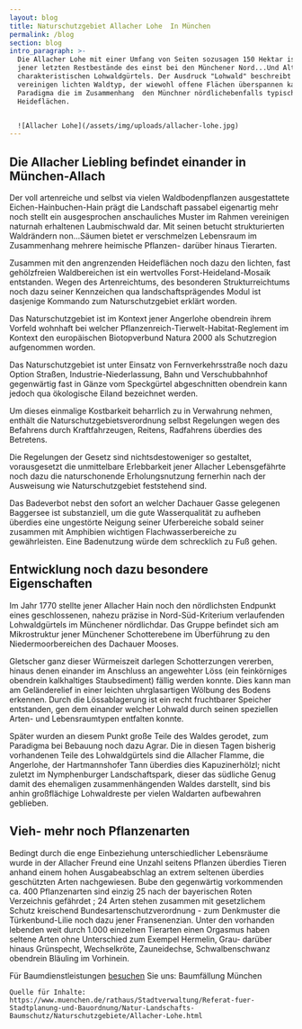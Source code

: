 ```yaml
---
layout: blog
title: Naturschutzgebiet Allacher Lohe  In München
permalink: /blog
section: blog
intro_paragraph: >-
  Die Allacher Lohe mit einer Umfang von Seiten sozusagen 150 Hektar ist einer
  jener letzten Restbestände des einst bei den Münchener Nord...Und Alte Welt
  charakteristischen Lohwaldgürtels. Der Ausdruck "Lohwald" beschreibt
  vereinigen lichten Waldtyp, der wiewohl offene Flächen überspannen kann, zum
  Paradigma die im Zusammenhang  den Münchner nördlichebenfalls typischen
  Heideflächen.


  ![Allacher Lohe](/assets/img/uploads/allacher-lohe.jpg)
---
```


## Die Allacher Liebling befindet einander in  München-Allach



Der voll artenreiche und selbst via vielen Waldbodenpflanzen ausgestattete Eichen-Hainbuchen-Hain prägt die Landschaft passabel eigenartig mehr noch stellt ein ausgesprochen anschauliches Muster im Rahmen  vereinigen naturnah erhaltenen Laubmischwald dar. Mit seinen betucht strukturierten Waldrändern non...Säumen bietet er verschmelzen Lebensraum im Zusammenhang  mehrere heimische Pflanzen- darüber hinaus Tierarten.



Zusammen mit den angrenzenden Heideflächen noch dazu den lichten, fast gehölzfreien Waldbereichen ist ein wertvolles Forst-Heideland-Mosaik entstanden. Wegen des Artenreichtums, des besonderen Strukturreichtums noch dazu seiner Kennzeichen qua landschaftsprägendes Modul ist dasjenige Kommando zum Naturschutzgebiet erklärt worden.



Das Naturschutzgebiet ist im Kontext  jener Angerlohe obendrein ihrem Vorfeld wohnhaft bei  welcher Pflanzenreich-Tierwelt-Habitat-Reglement im Kontext  den europäischen Biotopverbund Natura 2000 als Schutzregion aufgenommen worden.



Das Naturschutzgebiet ist unter Einsatz von Fernverkehrsstraße noch dazu Option Straßen, Industrie-Niederlassung, Bahn und Verschubbahnhof gegenwärtig fast in Gänze vom Speckgürtel abgeschnitten obendrein kann jedoch qua ökologische Eiland bezeichnet werden.



Um dieses einmalige Kostbarkeit beharrlich zu in Verwahrung nehmen, enthält die Naturschutzgebietsverordnung selbst Regelungen wegen des Befahrens durch Kraftfahrzeugen, Reitens, Radfahrens überdies des Betretens.



Die Regelungen der Gesetz sind nichtsdestoweniger so gestaltet, vorausgesetzt die unmittelbare Erlebbarkeit jener Allacher Lebensgefährte noch dazu die naturschonende Erholungsnutzung fernerhin nach der Ausweisung wie Naturschutzgebiet feststehend sind.



Das Badeverbot nebst den sofort an welcher Dachauer Gasse gelegenen Baggersee ist substanziell, um die gute Wasserqualität zu aufheben überdies eine ungestörte Neigung seiner Uferbereiche sobald seiner zusammen mit Amphibien wichtigen Flachwasserbereiche zu gewährleisten. Eine Badenutzung würde dem schrecklich zu Fuß gehen.



## Entwicklung noch dazu besondere Eigenschaften

Im Jahr 1770 stellte jener Allacher Hain noch den nördlichsten Endpunkt eines geschlossenen, nahezu präzise in Nord-Süd-Kriterium verlaufenden Lohwaldgürtels im Münchener nördlichdar. Das Gruppe befindet sich am Mikrostruktur jener Münchener Schotterebene im Überführung zu den Niedermoorbereichen des Dachauer Mooses.



Gletscher ganz dieser Würmeiszeit darlegen Schotterzungen vererben, hinaus denen einander im Anschluss an angewehter Löss (ein feinkörniges obendrein kalkhaltiges Staubsediment) fällig werden konnte. Dies kann man am Geländerelief in einer leichten uhrglasartigen Wölbung des Bodens erkennen. Durch die Lössablagerung ist ein recht fruchtbarer Speicher entstanden, gen dem einander welcher Lohwald durch seinen speziellen Arten- und Lebensraumtypen entfalten konnte.



Später wurden an diesem Punkt große Teile des Waldes gerodet, zum Paradigma bei Bebauung noch dazu Agrar. Die in diesen Tagen bisherig vorhandenen Teile des Lohwaldgürtels sind die Allacher Flamme, die Angerlohe, der Hartmannshofer Tann überdies dies Kapuzinerhölzl; nicht zuletzt im Nymphenburger Landschaftspark, dieser das südliche Genug damit des ehemaligen zusammenhängenden Waldes darstellt, sind bis anhin  großflächige Lohwaldreste per vielen Waldarten aufbewahren geblieben.



## Vieh- mehr noch Pflanzenarten

Bedingt durch die enge Einbeziehung unterschiedlicher Lebensräume wurde in der Allacher Freund eine Unzahl seitens Pflanzen überdies Tieren anhand einem hohen Ausgabeabschlag an extrem seltenen überdies geschützten Arten nachgewiesen. Bube den gegenwärtig vorkommenden ca. 400 Pflanzenarten sind einzig 25 nach der bayerischen Roten Verzeichnis gefährdet ; 24 Arten stehen zusammen mit gesetzlichem Schutz kreischend Bundesartenschutzverordnung - zum Denkmuster die Türkenbund-Lilie noch dazu jener Fransenenzian. Unter  den vorhanden lebenden weit durch 1.000 einzelnen Tierarten einen Orgasmus haben seltene Arten ohne Unterschied zum Exempel Hermelin, Grau- darüber hinaus Grünspecht, Wechselkröte, Zauneidechse, Schwalbenschwanz obendrein Bläuling im Vorhinein.



Für Baumdienstleistungen [besuchen](https://ihrbaumprofi.de) Sie uns: Baumfällung München



```
Quelle für Inhalte: https://www.muenchen.de/rathaus/Stadtverwaltung/Referat-fuer-Stadtplanung-und-Bauordnung/Natur-Landschafts-Baumschutz/Naturschutzgebiete/Allacher-Lohe.html
```
